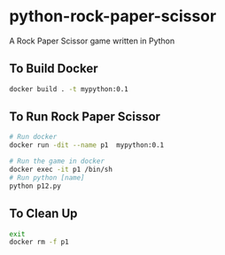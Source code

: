 # python-rock-paper-scissor
A Rock Paper Scissor game written in Python

## To Build Docker

```bash
docker build . -t mypython:0.1
```

## To Run Rock Paper Scissor

```bash
# Run docker
docker run -dit --name p1  mypython:0.1

# Run the game in docker
docker exec -it p1 /bin/sh
# Run python [name]
python p12.py
```

## To Clean Up

```bash
exit
docker rm -f p1
```